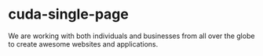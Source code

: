 # cuda-single-page
We are working with both individuals and businesses from all over the globe <br> to create awesome websites and applications.

